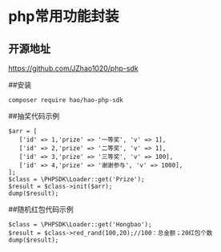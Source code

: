# php常用功能封装

## 开源地址
https://github.com/JZhao1020/php-sdk

##安装
```
composer require hao/hao-php-sdk
```


##抽奖代码示例
```
$arr = [
   ['id' => 1,'prize' => '一等奖', 'v' => 1],
   ['id' => 2,'prize' => '二等奖', 'v' => 1],
   ['id' => 3,'prize' => '三等奖', 'v' => 100],
   ['id' => 4,'prize' => '谢谢参与', 'v' => 1000],
];
$class = \PHPSDK\Loader::get('Prize');
$result = $class->init($arr);
dump($result);
```

##随机红包代码示例
```
$class = \PHPSDK\Loader::get('Hongbao');
$result = $class->red_rand(100,20);//100：总金额；20红包个数
dump($result);
```